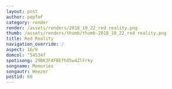 ```yaml
---
layout: post
author: pepfof
category: render
render: /assets/renders/2018_10_22_red reality.png
thumb: /assets/renders/thumb/thumb-2018_10_22_red reality.png
title: Red Reality
navigation_override: /
aspect: 16/9
domcol: ^54534f
spotisong: 29BK3FAFBEfhO5w4ZlFrky
songname: Memories
songautr: Weezer
postid: 60
---
```


<!--USER BEGIN 1-->

<!--USER END 1-->

<!--more-->
<!--USER BEGIN 2-->

<!--USER END 2-->

